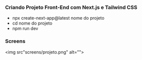 ### Criando Projeto Front-End com Next.js e Tailwind CSS

* npx create-next-app@latest nome do projeto
* cd nome do projeto
* npm run dev

### Screens

<img src"screens/projeto.png" alt=""></img>